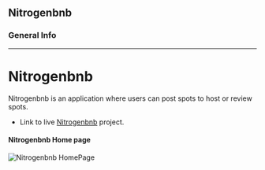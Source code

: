 ## Nitrogenbnb

### General Info
***
# Nitrogenbnb
Nitrogenbnb is an application where users can post spots to host or review spots.
* Link to live [Nitrogenbnb](https://airbnb-api-backend-project.herokuapp.com/) project.



#### Nitrogenbnb Home page
![Nitrogenbnb HomePage]()
